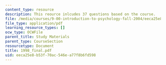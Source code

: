 ```yaml
---
content_type: resource
description: This reource inlcudes 37 questions based on the course.
file: /media/courses/9-00-introduction-to-psychology-fall-2004/eeca25e8b53f70ac546ea77f8b6fd598_1998_final.pdf
file_type: application/pdf
learning_resource_types: []
ocw_type: OCWFile
parent_title: Study Materials
parent_type: CourseSection
resourcetype: Document
title: 1998_final.pdf
uid: eeca25e8-b53f-70ac-546e-a77f8b6fd598
---
```

